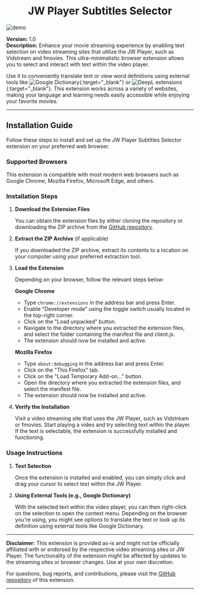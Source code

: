 <h1 align="center">
  JW Player Subtitles Selector
</h1>

![demo](https://raw.githubusercontent.com/iJosiasCastro/jw-player-subtitles-selector/main/demo/screenshot.png)

**Version:** 1.0  
**Description:** Enhance your movie streaming experience by enabling text selection on video streaming sites that utilize the JW Player, such as Vidstream and fmovies. This ultra-minimalistic browser extension allows you to select and interact with text within the video player.

Use it to conveniently translate text or view word definitions using external tools like ![Google Dictionary](https://chrome.google.com/webstore/detail/google-dictionary-by-goog/mgijmajocgfcbeboacabfgobmjgjcoja){:target="_blank"} or ![DeepL extensions](https://www.deepl.com/es/chrome-extension){:target="_blank"}. This extension works across a variety of websites, making your language and learning needs easily accessible while enjoying your favorite movies.

---

## Installation Guide

Follow these steps to install and set up the JW Player Subtitles Selector extension on your preferred web browser.

### Supported Browsers

This extension is compatible with most modern web browsers such as Google Chrome, Mozilla Firefox, Microsoft Edge, and others.

### Installation Steps

1. **Download the Extension Files**

   You can obtain the extension files by either cloning the repository or downloading the ZIP archive from the [GitHub repository](https://github.com/JosiasEmanuelCastro/jw-player-subtitles-selector).

2. **Extract the ZIP Archive** (if applicable)

   If you downloaded the ZIP archive, extract its contents to a location on your computer using your preferred extraction tool.

3. **Load the Extension**

   Depending on your browser, follow the relevant steps below:

   **Google Chrome**
   
   - Type `chrome://extensions` in the address bar and press Enter.
   - Enable "Developer mode" using the toggle switch usually located in the top-right corner.
   - Click on the "Load unpacked" button.
   - Navigate to the directory where you extracted the extension files, and select the folder containing the manifest file and client.js.
   - The extension should now be installed and active.

   **Mozilla Firefox**
   
   - Type `about:debugging` in the address bar and press Enter.
   - Click on the "This Firefox" tab.
   - Click on the "Load Temporary Add-on..." button.
   - Open the directory where you extracted the extension files, and select the manifest file.
   - The extension should now be installed and active.

4. **Verify the Installation**

   Visit a video streaming site that uses the JW Player, such as Vidstream or fmovies. Start playing a video and try selecting text within the player. If the text is selectable, the extension is successfully installed and functioning.

### Usage Instructions

1. **Text Selection**

   Once the extension is installed and enabled, you can simply click and drag your cursor to select text within the JW Player.

2. **Using External Tools (e.g., Google Dictionary)**

   With the selected text within the video player, you can then right-click on the selection to open the context menu. Depending on the browser you're using, you might see options to translate the text or look up its definition using external tools like Google Dictionary.

---

**Disclaimer:** This extension is provided as-is and might not be officially affiliated with or endorsed by the respective video streaming sites or JW Player. The functionality of the extension might be affected by updates to the streaming sites or browser changes. Use at your own discretion.

For questions, bug reports, and contributions, please visit the [GitHub repository](https://github.com/JosiasEmanuelCastro/jw-player-subtitles-selector) of this extension.

---
